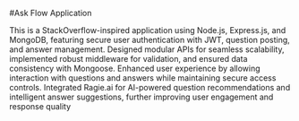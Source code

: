 #Ask Flow Application

This is a StackOverflow-inspired application using Node.js, Express.js,
and MongoDB, featuring secure user authentication with JWT, question posting, and answer management. Designed
modular APIs for seamless scalability, implemented robust middleware for validation, and ensured data consistency with
Mongoose. Enhanced user experience by allowing interaction with questions and answers while maintaining secure access
controls. Integrated Ragie.ai for AI-powered question recommendations and intelligent answer suggestions, further
improving user engagement and response quality
